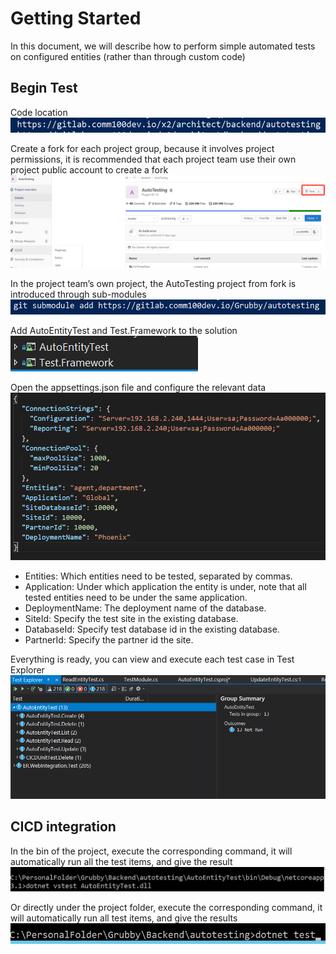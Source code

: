 # Getting Started
In this document, we will describe how to perform simple automated tests on configured entities (rather than through custom code) 

## Begin Test
Code location
![图片.png](/.attachments/图片-174bcb42-7bad-49de-8f99-bbce5c6eefe5.png)

Create a fork for each project group, because it involves project permissions, it is recommended that each project team use their own project public account to create a fork 
![图片.png](/.attachments/图片-1f624f88-00eb-40bd-959d-863813f857a2.png)

In the project team’s own project, the AutoTesting project from fork is introduced through sub-modules 
![图片.png](/.attachments/图片-708d93d3-8655-40fa-a394-f5d31869d5b8.png)

Add AutoEntityTest and Test.Framework to the solution 
![图片.png](/.attachments/图片-c3f87cad-296f-406c-b282-8982bba9e87c.png)

Open the appsettings.json file and configure the relevant data 
![图片.png](/.attachments/图片-80131591-53bf-43f3-b982-476fffae2bc1.png)

- Entities: Which entities need to be tested, separated by commas. 
- Application: Under which application the entity is under, note that all tested entities need to be under the same application. 
- DeploymentName: The deployment name of the database.
- SiteId: Specify the test site in the existing database.
- DatabaseId: Specify test database id in the existing database.
- PartnerId: Specify the partner id the site.

Everything is ready, you can view and execute each test case in Test Explorer 
![图片.png](/.attachments/图片-4cc2bb4a-f7e9-4853-9c3a-353a218a2083.png)

## CICD integration 

In the bin of the project, execute the corresponding command, it will automatically run all the test items, and give the result 
![图片.png](/.attachments/图片-c585149f-7eca-478d-9fcd-0c691fc5b739.png)

Or directly under the project folder, execute the corresponding command, it will automatically run all test items, and give the results 
![图片.png](/.attachments/图片-aae15f7a-26f9-4e45-827c-d614a98e0d9e.png)